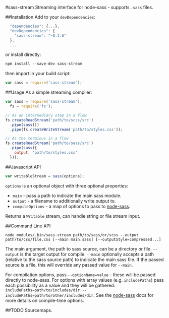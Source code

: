 #sass-stream
Streaming interface for node-sass - supports `.sass` files.

##Installation
Add to your `devDependencies`:
```javascript
  "dependencies": {...},
  "devDependencies": {
    "sass-stream": "~0.1.6"
  },
  ...
```
or install directly:
```javascript
npm install --save-dev sass-stream
```

then import in your build script:
```javascript
var sass = require('sass-stream');
```

##Usage
As a simple streaming compiler:
```javascript
var sass = require('sass-stream'),
  fs = require('fs');

// As an intermediary step in a flow
fs.createReadStream('path/to/scss/src')
  .pipe(sass())
  .pipe(fs.createWriteStream('path/to/styles.css'));

// As the terminus in a flow
fs.createReadStream('path/to/sass/src')
  .pipe(sass({
    output: 'path/to/styles.css'
  }));
```

##Javascript API

```javascript
var writableStream = sass(options);
```
`options` is an optional object with three optional properties:
- `main` - pass a path to indicate the main sass module.
- `output` - a filename to additionally write output to.
- `compileOptions` - a map of options to pass to [node-sass](https://www.npmjs.org/package/node-sass).

Returns a `Writable` stream, can handle string or file stream input.

##Command Line API

```
node_modules/.bin/sass-stream path/to/sass/or/scss --output path/to/css/file.css [--main main.sass] [--outputStyle=compressed...]
```
The main argument, the path to sass source, can be a directory or file. `--output` is the target output for compile. `--main` optionally accepts a path (relative to the sass source path) to indicate the main sass file. If the passed source is a file, this will override any passed value for `--main`.

For compilation options, pass `--optionName=value` - these will be passed directly to node-sass. For options with array values (e.g. `includePaths`) pass each possibility as a value and they will be gathered: `--includePaths=path/to/includes/dir --includePaths=path/to/other/includes/dir`.  See the [node-sass](https://www.npmjs.org/package/node-sass) docs for more details on compile-time options.

##TODO
Sourcemaps.